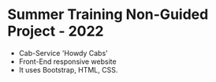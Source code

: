 # Summer Training Non-Guided Project - 2022

- Cab-Service 'Howdy Cabs' 
- Front-End responsive website
- It uses Bootstrap, HTML, CSS.
